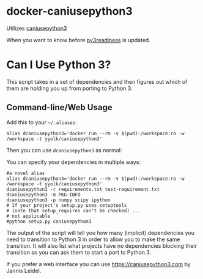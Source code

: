 # docker-caniusepython3

Utilizes [caniusepython3](https://pypi.org/project/caniusepython3/)

When you want to know before [py3readiness](http://py3readiness.org) is updated.


Can I Use Python 3?
===================

This script takes in a set of dependencies and then figures out which
of them are holding you up from porting to Python 3.

Command-line/Web Usage
----------------------

Add this to your `~/.aliases`:

    alias dcaniusepython3='docker run --rm -v $(pwd):/workspace:ro -w /workspace -t yyolk/caniusepython3'

Then you can use `dcaniusepython3` as normal:

You can specify your dependencies in multiple ways:

    #a novel alias
    alias dcaniusepython3='docker run --rm -v $(pwd):/workspace:ro -w /workspace -t yyolk/caniusepython3'
    dcaniusepython3 -r requirements.txt test-requirement.txt
    dcaniusepython3 -m PKG-INFO
    dcaniusepython3 -p numpy scipy ipython
    # If your project's setup.py uses setuptools
    # (note that setup_requires can't be checked) ...
    # not applicable
    #python setup.py caniusepython3

The output of the script will tell you how many (implicit) dependencies you need
to transition to Python 3 in order to allow you to make the same transition. It
will also list what projects have no dependencies blocking their
transition so you can ask them to start a port to Python 3.

If you prefer a web interface you can use https://caniusepython3.com by
Jannis Leidel.

